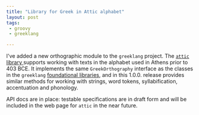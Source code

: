 ```yaml
---
title: "Library for Greek in Attic alphabet"
layout: post
tags:
 - groovy
 - greeklang

---
```


I've added a new orthographic module to the `greeklang` project.  The [`attic` library ](http://neelsmith.github.io/greeklang/attic/) supports working with texts in the alphabet used in Athens prior to 403 BCE.  It implements the same `GreekOrthography` interface as the classes in the `greeklang` [foundational libraries](http://neelsmith.github.io/greeklang/basics/), and in this 1.0.0. release provides similar methods for working with strings, word tokens, syllabification, accentuation and phonology.

API docs are in place:  testable specifications are in draft form and will be included in the web page for `attic` in the near future.
